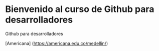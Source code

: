 # Bienvenido al curso de Github para desarrolladores

Github para desarrolladores

[Americana] (https://americana.edu.co/medellin/)
